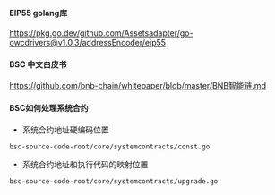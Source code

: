 #### EIP55 golang库

https://pkg.go.dev/github.com/Assetsadapter/go-owcdrivers@v1.0.3/addressEncoder/eip55



#### BSC 中文白皮书

https://github.com/bnb-chain/whitepaper/blob/master/BNB智能链.md



#### BSC如何处理系统合约

- 系统合约地址硬编码位置

```
bsc-source-code-root/core/systemcontracts/const.go
```

- 系统合约地址和执行代码的映射位置

```
bsc-source-code-root/core/systemcontracts/upgrade.go
```

